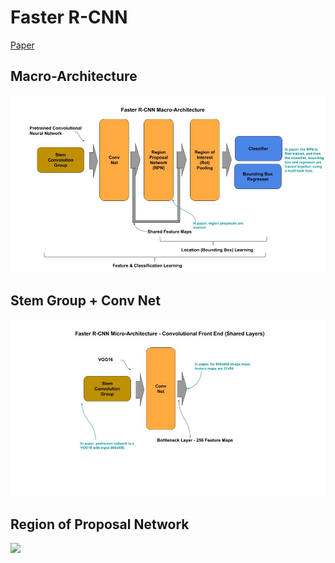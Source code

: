 
# Faster R-CNN

[Paper](https://arxiv.org/pdf/1506.01497.pdf)

## Macro-Architecture

<img src='macro.jpg'>

## Stem Group + Conv Net

<img src="vgg16.jpg">

## Region of Proposal Network

<img src="rpn.jpg">
